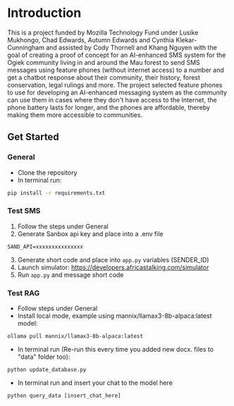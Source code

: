 # Introduction

This is a project funded by Mozilla Technology Fund under Lusike Mukhongo, Chad Edwards, Autumn Edwards and Cynthia Klekar-Cunningham and assisted by Cody Thornell and Khang Nguyen with the goal of creating a proof of concept for an AI-enhanced SMS system for the Ogiek community living in and around the Mau forest to send SMS messages using feature phones (without internet access) to a number and get a chatbot response about their community, their history, forest conservation, legal rulings and more. The project selected feature phones to use for developing an AI-enhanced messaging system as the community can use them in cases where they don't have access to the Internet, the phone battery lasts for longer, and the phones are affordable, thereby making them more accessible to communities.

## Get Started

### General
- Clone the repository
- In terminal run:
```bash
pip install -r requirements.txt
```

### Test SMS
1. Follow the steps under General
2. Generate Sanbox api key and place into a .env file
```
SAND_API=xxxxxxxxxxxxxxx
```
3. Generate short code and place into `app.py` variables (SENDER_ID)
4. Launch simulator: https://developers.africastalking.com/simulator
5. Run `app.py` and message short code

### Test RAG
- Follow steps under General
- Install local mode, example using mannix/llamax3-8b-alpaca:latest model:
```
ollama pull mannix/llamax3-8b-alpaca:latest
```
- In terminal run (Re-run this every time you added new docx. files to "data" folder too):
```
python update_database.py
```
- In terminal run and insert your chat to the model here
```
python query_data [insert_chat_here]
```
